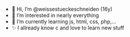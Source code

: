 - 👋 Hi, I’m @weissestueckeschneiden (16y)
- 👀 I’m interested in nearly everything
- 🌱 I’m currently learning js, html, css, php,...
- ✨ I allready know c and love to learn new stuff
